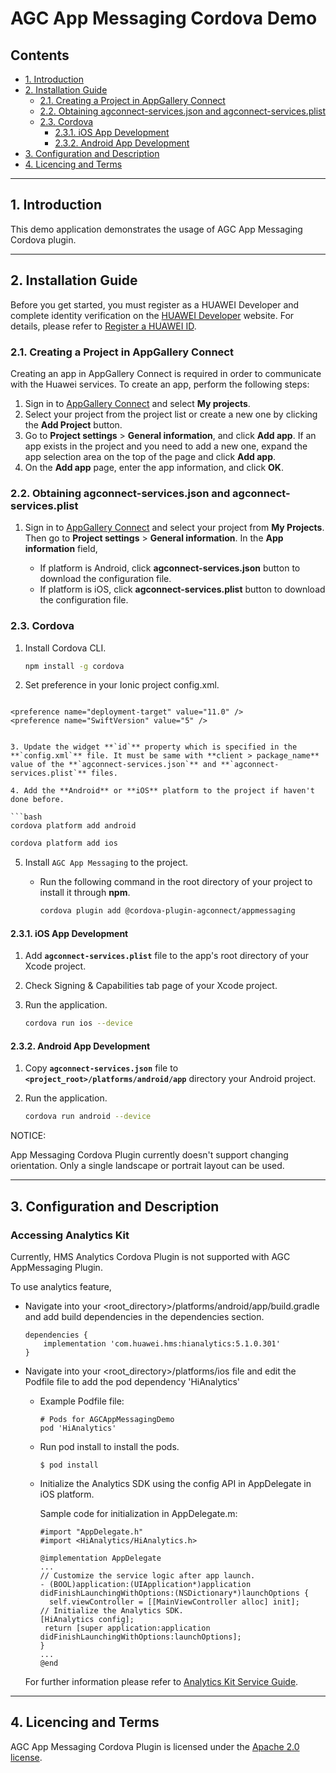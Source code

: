 # AGC App Messaging Cordova Demo

## Contents

- [1. Introduction](#1-introduction)
- [2. Installation Guide](#2-installation-guide)
  - [2.1. Creating a Project in AppGallery Connect](#21-creating-a-project-in-appgallery-connect)
  - [2.2. Obtaining agconnect-services.json and agconnect-services.plist](#22-obtaining-agconnect-servicesjson-and-agconnect-servicesplist)
  - [2.3. Cordova](#23-cordova)
    - [2.3.1. iOS App Development](#231-ios-app-development)
    - [2.3.2. Android App Development](#232-android-app-development)
- [3. Configuration and Description](#3-configuration-and-description)
- [4. Licencing and Terms](#5-licencing-and-terms)

---

## 1. Introduction

This demo application demonstrates the usage of AGC App Messaging Cordova plugin.

---

## 2. Installation Guide

Before you get started, you must register as a HUAWEI Developer and complete identity verification on the [HUAWEI Developer](https://developer.huawei.com/consumer/en/) website. For details, please refer to [Register a HUAWEI ID](https://developer.huawei.com/consumer/en/doc/10104).

### 2.1. Creating a Project in AppGallery Connect

Creating an app in AppGallery Connect is required in order to communicate with the Huawei services. To create an app, perform the following steps:

1. Sign in to [AppGallery Connect](https://developer.huawei.com/consumer/en/service/josp/agc/index.html) and select **My projects**.
2. Select your project from the project list or create a new one by clicking the **Add Project** button.
3. Go to **Project settings** > **General information**, and click **Add app**.
   If an app exists in the project and you need to add a new one, expand the app selection area on the top of the page and click **Add app**.
4. On the **Add app** page, enter the app information, and click **OK**.

### 2.2. Obtaining agconnect-services.json and agconnect-services.plist

1. Sign in to [AppGallery Connect](https://developer.huawei.com/consumer/en/service/josp/agc/index.html) and select your project from **My Projects**. Then go to **Project settings** > **General information**. In the **App information** field,

   - If platform is Android, click **agconnect-services.json** button to download the configuration file.
   - If platform is iOS, click **agconnect-services.plist** button to download the configuration file.

### 2.3. Cordova

1. Install Cordova CLI.

   ```bash
   npm install -g cordova
   ```

2. Set preference in your Ionic project config.xml.

   ```xml
  <!--<platform name="ios">-->
    <preference name="deployment-target" value="11.0" />
    <preference name="SwiftVersion" value="5" />
   ```

3. Update the widget **`id`** property which is specified in the **`config.xml`** file. It must be same with **client > package_name** value of the **`agconnect-services.json`** and **`agconnect-services.plist`** files.

4. Add the **Android** or **iOS** platform to the project if haven't done before.

   ```bash
   cordova platform add android
   ```

   ```bash
   cordova platform add ios
   ```

5. Install `AGC App Messaging` to the project.

   - Run the following command in the root directory of your project to install it through **npm**.

       ```bash
       cordova plugin add @cordova-plugin-agconnect/appmessaging
       ```

#### 2.3.1. iOS App Development

1. Add **`agconnect-services.plist`** file to the app's root directory of your Xcode project.

2. Check Signing & Capabilities tab page of your Xcode project.

3.  Run the application.

    ```bash
    cordova run ios --device
    ```

#### 2.3.2. Android App Development

1. Copy **`agconnect-services.json`** file to **`<project_root>/platforms/android/app`** directory your Android project.

2. Run the application.

   ```bash
   cordova run android --device
   ```
   
NOTICE:

App Messaging Cordova Plugin currently doesn't support changing orientation. Only a single landscape or portrait layout can be used.

---

## 3. Configuration and Description

### Accessing Analytics Kit

Currently, HMS Analytics Cordova Plugin is not supported with AGC AppMessaging Plugin. 

To use analytics feature, 

- Navigate into your <root_directory>/platforms/android/app/build.gradle and add build dependencies in the dependencies section.
   
    ```
    dependencies {
        implementation 'com.huawei.hms:hianalytics:5.1.0.301'
    }
    ```
- Navigate into your <root_directory>/platforms/ios file and edit the Podfile file to add the pod dependency 'HiAnalytics'
    
    - Example Podfile file:

        ```
        # Pods for AGCAppMessagingDemo
        pod 'HiAnalytics'
        ```
    
    - Run pod install to install the pods.
    
       ```
       $ pod install
       ```
    
    - Initialize the Analytics SDK using the config API in AppDelegate in iOS platform.

        Sample code for initialization in AppDelegate.m:
    
        ```
        #import "AppDelegate.h"
        #import <HiAnalytics/HiAnalytics.h>
 
        @implementation AppDelegate
        ...
        // Customize the service logic after app launch.
        - (BOOL)application:(UIApplication*)application didFinishLaunchingWithOptions:(NSDictionary*)launchOptions {
          self.viewController = [[MainViewController alloc] init];
        // Initialize the Analytics SDK.
        [HiAnalytics config];   
         return [super application:application didFinishLaunchingWithOptions:launchOptions];
        }
        ...
        @end
        ```
    
    For further information please refer to [Analytics Kit Service Guide](https://developer.huawei.com/consumer/en/doc/development/HMSCore-Guides/introduction-0000001050745149).
    
---

## 4. Licencing and Terms

AGC App Messaging Cordova Plugin is licensed under the [Apache 2.0 license](LICENCE).
